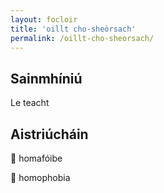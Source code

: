 ```yaml
---
layout: focloir
title: 'oillt cho-sheòrsach'
permalink: /oillt-cho-sheorsach/
---
```


## Sainmhíniú

Le teacht

## Aistriúcháin

&#x1f3f4;&#xe0067;&#xe0062;&#xe0073;&#xe0063;&#xe0074;&#xe007f; homafóibe

&#x1f3f4;&#xe0067;&#xe0062;&#xe0065;&#xe006e;&#xe0067;&#xe007f; homophobia